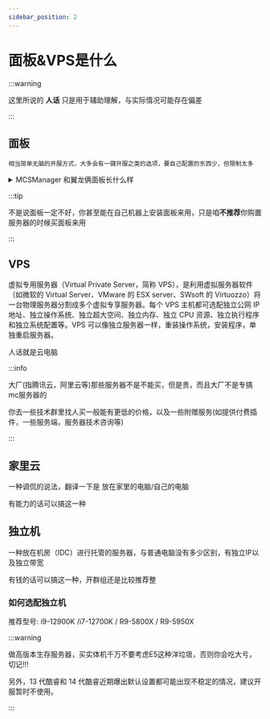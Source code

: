 ```yaml
---
sidebar_position: 2
---
```


# 面板&VPS是什么

:::warning

这里所说的 **人话** 只是用于辅助理解，与实际情况可能存在偏差

:::

## 面板

```
相当简单无脑的开服方式，大多会有一键开服之类的选项，要自己配置的东西少，但限制太多
```
<details>
<summary> MCSManager 和翼龙俩面板长什么样</summary>

**MCSManager**

![](_images/mcsm.png)

**翼龙**

![](_images/翼龙面板.png)

</details>

:::tip

不是说面板一定不好，你甚至能在自己机器上安装面板来用，只是咱**不推荐**你购置服务器的时候买面板来用

:::

## VPS

虚拟专用服务器（Virtual Private Server，简称 VPS），是利用虚拟服务器软件（如微软的 Virtual Server、VMware 的 ESX server、SWsoft 的 Virtuozzo）将一台物理服务器分割成多个虚拟专享服务器。每个 VPS 主机都可选配独立公网 IP 地址、独立操作系统、独立超大空间、独立内存、独立 CPU 资源、独立执行程序和独立系统配置等。VPS 可以像独立服务器一样，重装操作系统，安装程序，单独重启服务器。

人话就是云电脑

:::info

大厂(指腾讯云，阿里云等)那些服务器不是不能买，但是贵，而且大厂不是专搞mc服务器的

你去一些技术群里找人买一般能有更低的价格，以及一些附赠服务(如提供付费插件，一些服务端，服务器技术咨询等)

:::

## 家里云

一种调侃的说法，翻译一下是 放在家里的电脑/自己的电脑

有能力的话可以搞这一种

## 独立机

一种放在机房（IDC）进行托管的服务器，与普通电脑没有多少区别，有独立IP以及独立带宽

有钱的话可以搞这一种，开群组还是比较推荐整

### 如何选配独立机

推荐型号: i9-12900K /i7-12700K / R9-5800X / R9-5950X

:::warning

做高版本生存服务器，买实体机千万不要考虑E5这种洋垃圾，否则你会吃大亏，切记!!!

另外，13 代酷睿和 14 代酷睿近期爆出默认设置都可能出现不稳定的情况，建议开服暂时不使用。

:::
